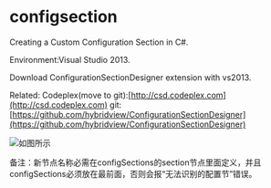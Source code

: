# configsection
Creating a Custom Configuration Section in C#.

Environment:Visual Studio 2013.

Download ConfigurationSectionDesigner extension with vs2013. 

Related:
Codeplex(move to git):[http://csd.codeplex.com](http://csd.codeplex.com)
git:[https://github.com/hybridview/ConfigurationSectionDesigner](https://github.com/hybridview/ConfigurationSectionDesigner)

![如图所示](http://www.bkjia.com/uploads/allimg/140310/0440592N6-2.png)

备注：新节点名称必需在configSections的section节点里面定义，并且configSections必须放在最前面，否则会报“无法识别的配置节”错误。
